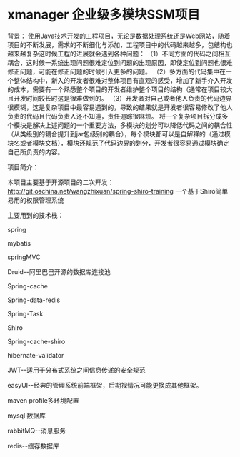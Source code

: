# xmanager 企业级多模块SSM项目
 背景：
 使用Java技术开发的工程项目，无论是数据处理系统还是Web网站，随着项目的不断发展，需求的不断细化与添加，工程项目中的代码越来越多，包结构也越来越复杂这时候工程的进展就会遇到各种问题：
（1）不同方面的代码之间相互耦合，这时候一系统出现问题很难定位到问题的出现原因，即使定位到问题也很难修正问题，可能在修正问题的时候引入更多的问题。
（2）多方面的代码集中在一个整体结构中，新入的开发者很难对整体项目有直观的感受，增加了新手介入开发的成本，需要有一个熟悉整个项目的开发者维护整个项目的结构（通常在项目较大且开发时间较长时这是很难做到的。
（3）开发者对自己或者他人负责的代码边界很模糊，这是复杂项目中最容易遇到的，导致的结果就是开发者很容易修改了他人负责的代码且代码负责人还不知道，责任追踪很麻烦。
 将一个复杂项目拆分成多个模块是解决上述问题的一个重要方法，多模块的划分可以降低代码之间的耦合性（从类级别的耦合提升到jar包级别的耦合），每个模块都可以是自解释的（通过模块名或者模块文档），模块还规范了代码边界的划分，开发者很容易通过模块确定自己所负责的内容。

 项目简介：

 本项目主要基于开源项目的二次开发：http://git.oschina.net/wangzhixuan/spring-shiro-training 一个基于Shiro简单易用的权限管理系统

 主要用到的技术栈：

 spring

 mybatis

 springMVC

 Druid--阿里巴巴开源的数据库连接池

 Spring-cache

 Spring-data-redis

 Spring-Task

 Shiro

 Spring-cache-shiro

 hibernate-validator

 JWT--适用于分布式系统之间信息传递的安全规范

 easyUI--经典的管理系统前端框架，后期视情况可能更换成其他框架。

 maven profile多环境配置

 mysql 数据库

 rabbitMQ--消息服务

 redis--缓存数据库

